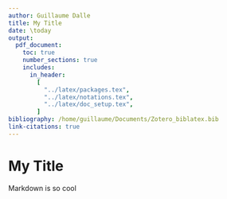 ```yaml
---
author: Guillaume Dalle
title: My Title
date: \today
output:
  pdf_document:
    toc: true
    number_sections: true
    includes:
      in_header:
        [
          "../latex/packages.tex",
          "../latex/notations.tex",
          "../latex/doc_setup.tex",
        ]
bibliography: /home/guillaume/Documents/Zotero_biblatex.bib
link-citations: true
---
```


# My Title

Markdown is so cool